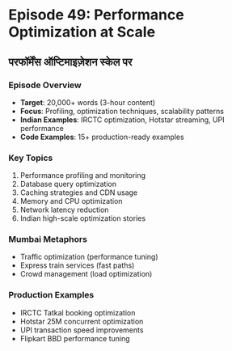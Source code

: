 # Episode 49: Performance Optimization at Scale
## परफॉर्मेंस ऑप्टिमाइज़ेशन स्केल पर

### Episode Overview
- **Target**: 20,000+ words (3-hour content)
- **Focus**: Profiling, optimization techniques, scalability patterns
- **Indian Examples**: IRCTC optimization, Hotstar streaming, UPI performance
- **Code Examples**: 15+ production-ready examples

### Key Topics
1. Performance profiling and monitoring
2. Database query optimization
3. Caching strategies and CDN usage
4. Memory and CPU optimization
5. Network latency reduction
6. Indian high-scale optimization stories

### Mumbai Metaphors
- Traffic optimization (performance tuning)
- Express train services (fast paths)
- Crowd management (load optimization)

### Production Examples
- IRCTC Tatkal booking optimization
- Hotstar 25M concurrent optimization
- UPI transaction speed improvements
- Flipkart BBD performance tuning